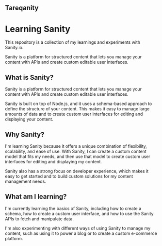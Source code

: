 ## Tareqanity

# Learning Sanity

This repository is a collection of my learnings and experiments with Sanity.io.

Sanity is a platform for structured content that lets you manage your content with APIs and create custom editable user interfaces.

## What is Sanity?

Sanity is a platform for structured content that lets you manage your content with APIs and create custom editable user interfaces.

Sanity is built on top of Node.js, and it uses a schema-based approach to define the structure of your content. This makes it easy to manage large amounts of data and to create custom user interfaces for editing and displaying your content.

## Why Sanity?

I'm learning Sanity because it offers a unique combination of flexibility, scalability, and ease of use. With Sanity, I can create a custom content model that fits my needs, and then use that model to create custom user interfaces for editing and displaying my content.

Sanity also has a strong focus on developer experience, which makes it easy to get started and to build custom solutions for my content management needs.

## What am I learning?

I'm currently learning the basics of Sanity, including how to create a schema, how to create a custom user interface, and how to use the Sanity APIs to fetch and manipulate data.

I'm also experimenting with different ways of using Sanity to manage my content, such as using it to power a blog or to create a custom e-commerce platform.

